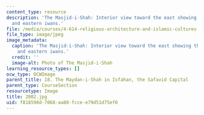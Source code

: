 ```yaml
---
content_type: resource
description: 'The Masjid-i-Shah: Interior view toward the east showing the entrance
  and eastern iwans.'
file: /media/courses/4-614-religious-architecture-and-islamic-cultures-fall-2002/f818598d7068aa80fccee79d51d75ef0_2002.jpg
file_type: image/jpeg
image_metadata:
  caption: 'The Masjid-i-Shah: Interior view toward the east showing the entrance
    and eastern iwans.'
  credit: ''
  image-alt: Photo of The Masjid-i-Shah
learning_resource_types: []
ocw_type: OCWImage
parent_title: 18. The Maydan-i-Shah in Isfahan, the Safavid Capital
parent_type: CourseSection
resourcetype: Image
title: 2002.jpg
uid: f818598d-7068-aa80-fcce-e79d51d75ef0
---
```

